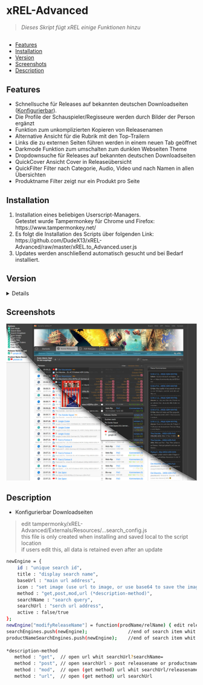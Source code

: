 # xREL-Advanced
> <i>Dieses Skript fügt xREL einige Funktionen hinzu</i>

##
* [Features](#features)
* [Installation](#installation)
* [Version](#version)
* [Screenshots](#screenshots)
* [Description](#description)

## Features
<ul>
	<li>Schnellsuche für Releases auf bekannten deutschen Downloadseiten (<a href="https://github.com/DudeX13/xREL-Advanced/blob/master/README.md#description">Konfigurierbar</a>). </li>
	<li>Die Profile der Schauspieler/Regisseure werden durch Bilder der Person ergänzt</li>
  	<li>Funktion zum unkomplizierten Kopieren von Releasenamen</li>
  	<li>Alternative Ansicht für die Rubrik mit den Top-Trailern</li>
 	<li>Links die zu externen Seiten führen werden in einem neuen Tab geöffnet</li>
  	<li>Darkmode Funktion zum umschalten zum dunklen Webseiten Theme</li>
  	<li>Dropdownsuche für Releases auf bekannten deutschen Downloadseiten</li>
  	<li>QuickCover Ansicht Cover in Releaseübersicht</li>
  	<li>QuickFilter Filter nach Categorie, Audio, Video und nach Namen in allen Übersichten</li>
  	<li>Produktname Filter zeigt nur ein Produkt pro Seite</li>
</ul>

## Installation
<ol>
	<li>Installation eines beliebigen Userscript-Managers.<br>
Getestet wurde Tampermonkey für Chrome und Firefox: https://www.tampermonkey.net/</li>
	<li>Es folgt die Installation des Scripts über folgenden Link:<br> https://github.com/DudeX13/xREL-Advanced/raw/master/xREL.to_Advanced.user.js</li>
	<li>Updates werden anschließend automatisch gesucht und bei Bedarf installiert.</li>
</ol>

## Version
<details>
<br>
<b>Version 0.3.6.1</b>
<ul>
	<li>Add MediaInfo</li>
</ul>
<b>Version 0.3.6</b>
<ul>
	<li>Remove Filter from NFOviewer</li>
	<li>Fix Styles Rework</li>
</ul>
<b>Version 0.3.4</b>
<ul>
	<li>Add Produktname Filter</li>
	<li>Add Filter to Produktübersicht</li>
	<li>Fix Styles for Filter</li>
</ul>	
<b>Version 0.3.4</b>
<ul>
	<li>Add External user-based SearchConfig</li>
  	<li>Add Advanced CSS</li>
  	<li>Add Advanced-Dark CSS</li>
  	<li>Add Advanced-Light CSS</li>
  	<li>Add Lightmode switch back CSS</li>
  	<li>Fix some CSS styles</li>
</ul>
	
<b>Version 0.3.3</b>
<ul>
  	<li>Add QuickFilter</li>
</ul>

<b>Version 0.3.2-3</b>
<ul>
  	<li>Add QuickCover</li>
  	<li>Add SearchDropdown to nfo view</li>
</ul>

<b>Version 0.3.2-1</b>
<ul>
  	<li>Add Darkmode CSS</li>
  	<li>Add SearchDropdown</li>
  	<li>Add ModifyReleaseName</li>
  	<li>Add SearchMethod</li>
  	<li>Remove all external content in the Script "jquery, images ..."</li>
</ul>
</details>

## Screenshots
![screenshot](https://raw.githubusercontent.com/DudeX13/xREL-Advanced/master/img/screanshot.jpg)


## Description
<ul>
  	<li>Konfigurierbar Downloadseiten</li>
</ul>



> edit tampermonky/xREL-Advanced/Externals/Resources/...search_config.js <br>
> this file is only created when installing and saved local to the script location <br>
> if users edit this, all data is retained even after an update



```sh
newEngine = {
    id : "unique search id",
    title : "display search name",
    baseUrl : "main url address",
    icon : "set image (use url to image, or use base64 to save the image local in script",
    method : "get,post,mod,url (*description-method)",
    searchName : "search query",
    searchUrl : "serch url address",
    active : false/true
};
newEngine["modifyReleaseName"] = function(prodName/relName) { edit releasename or productname add or modify whit regex };   //optinal
searchEngines.push(newEngine);               //end of search item whit releasename or
productNameSearchEngines.push(newEngine);    //end of search item whit productname

*description-method
   method : "get",  // open url whit searchUrl?searchName=
   method : "post", // open searchUrl > post releasename or productname to searchName
   method : "mod",  // open (get method) url whit searchUrl/releasename or productname
   method : "url",  // open (get method) url searchUrl
```
